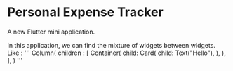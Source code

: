 # Personal Expense Tracker

A new Flutter mini application.

In this application, we can find the mixture of widgets between widgets.
Like :
'''
Column(
  children : [
    Container(
      child: Card(
        child: Text("Hello"),
      ),
    ),
  ],
)
'''

